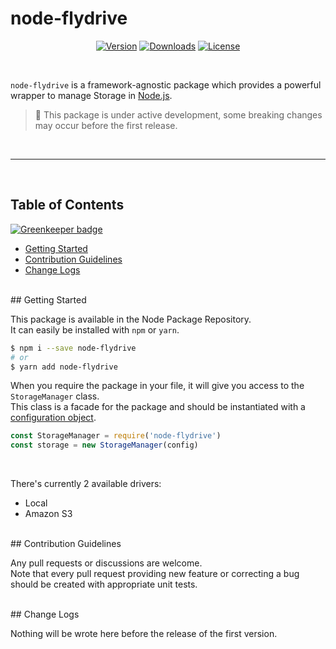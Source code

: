 <p align="center">
  <h1>node-flydrive</h1>
</p>

<p align="center">
  <a href="https://www.npmjs.com/package/node-flydrive"><img src="https://img.shields.io/npm/v/node-flydrive.svg?style=flat-square" alt="Version"></a>
  <a href="https://www.npmjs.com/package/node-flydrive"><img src="https://img.shields.io/npm/dt/node-flydrive.svg?style=flat-square" alt="Downloads"></a>
  <a href="https://opensource.org/licenses/MIT"><img src="https://img.shields.io/npm/l/node-flydrive.svg?style=flat-square" alt="License"></a>
</p>

<br>

`node-flydrive` is a framework-agnostic package which provides a powerful wrapper to manage Storage in [Node.js](https://nodejs.org).<br>

> :pray: This package is under active development, some breaking changes may occur before the first release.

<br>
<hr>
<br>

## Table of Contents

[![Greenkeeper badge](https://badges.greenkeeper.io/Slynova-Org/node-flydrive.svg)](https://greenkeeper.io/)

 * [Getting Started](#getting-started)
 * [Contribution Guidelines](#contribution-guidelines)
 * [Change Logs](#change-logs)

<br>
## Getting Started

This package is available in the Node Package Repository.<br>
It can easily be installed with `npm` or `yarn`.

```bash
$ npm i --save node-flydrive
# or
$ yarn add node-flydrive
```

When you require the package in your file, it will give you access to the `StorageManager` class.<br>
This class is a facade for the package and should be instantiated with a [configuration object](https://github.com/Slynova-Org/node-flydrive/blob/master/tests/stubs/config.js).
<br>

```javascript
const StorageManager = require('node-flydrive')
const storage = new StorageManager(config)
```
<br>

There's currently 2 available drivers:

* Local
* Amazon S3

<br>
## Contribution Guidelines

Any pull requests or discussions are welcome.<br>
Note that every pull request providing new feature or correcting a bug should be created with appropriate unit tests.

<br>
## Change Logs

Nothing will be wrote here before the release of the first version.
